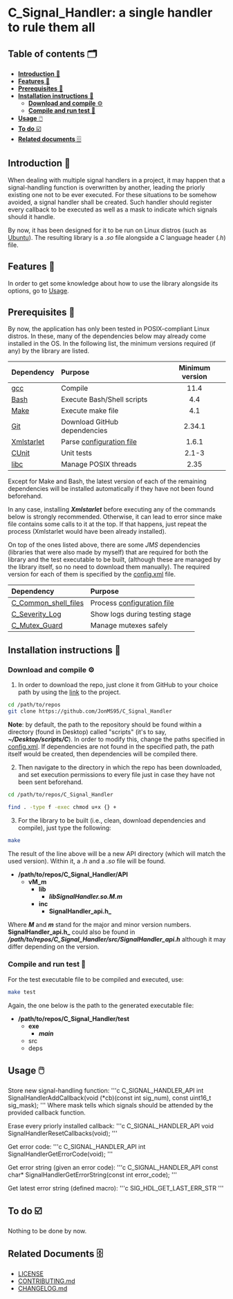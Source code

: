 # C_Signal_Handler: a single handler to rule them all

## Table of contents 🗂️
* [**Introduction** 📑](#introduction)
* [**Features** 🌟](#features)
* [**Prerequisites** 🧱](#prerequisites)
* [**Installation instructions** 📓](#installation-instructions)
  * [**Download and compile** ⚙️](#download-and-compile)
  * [**Compile and run test** 🧪](#compile-and-run-test)
* [**Usage** 🖱️](#usage)
* [**To do** ☑️](#to-do)
* [**Related documents** 🗄️](#related-documents)


## Introduction <a id="introduction"></a> 📑
When dealing with multiple signal handlers in a project, it may happen that a signal-handling function is overwritten by another, leading the priorly existing one not to be ever executed.
For these situations to be somehow avoided, a signal handler shall be created. Such handler should register every callback to be executed as well as a mask to indicate which signals should it handle.

By now, it has been designed for it to be run on Linux distros (such as [Ubuntu](https://ubuntu.com/)). The resulting library is a *.so* file alongside a C language header (*.h*) file.


## Features <a id="features"></a> 🌟
In order to get some knowledge about how to use the library alongside its options, go to [Usage](#usage).


## Prerequisites <a id="prerequisites"></a> 🧱
By now, the application has only been tested in POSIX-compliant Linux distros. In these, many of the dependencies below may already come installed in the OS.
In the following list, the minimum versions required (if any) by the library are listed.

| Dependency                   | Purpose                                 | Minimum version |
| :--------------------------- | :-------------------------------------- |:-------------: |
| [gcc][gcc-link]              | Compile                                 |11.4            |
| [Bash][bash-link]            | Execute Bash/Shell scripts              |4.4             |
| [Make][make-link]            | Execute make file                       |4.1             |
| [Git][git-link]              | Download GitHub dependencies            |2.34.1          |
| [Xmlstarlet][xmlstarlet-link]| Parse [configuration file](config.xml)  |1.6.1           |
| [CUnit][cunit-link]          | Unit tests                              |2.1-3           |
| [libc][libc-link]            | Manage POSIX threads                    |2.35            |

[gcc-link]:        https://gcc.gnu.org/
[bash-link]:       https://www.gnu.org/software/bash/
[make-link]:       https://www.gnu.org/software/make/
[git-link]:        https://git-scm.com/
[xmlstarlet-link]: https://xmlstar.sourceforge.net/
[cunit-link]:      https://cunit.sourceforge.net/
[libc-link]:       https://www.gnu.org/software/libc/

Except for Make and Bash, the latest version of each of the remaining dependencies will be installed automatically if they have not been found beforehand. 

In any case, installing **_Xmlstarlet_** before executing any of the commands below is strongly recommended. Otherwise, it can lead to error since make file
contains some calls to it at the top. If that happens, just repeat the process (Xmlstarlet would have been already installed).

On top of the ones listed above, there are some *JMS* dependencies (libraries that were also made by myself) that are required for both the library and the test executable to be built,
(although these are managed by the library itself, so no need to download them manually). The required version for each of them is specified by the [config.xml](config.xml) file.

| Dependency                                                              | Purpose                                  |
| :---------------------------------------------------------------------- | :--------------------------------------- |
| [C_Common_shell_files](https://github.com/JonMS95/C_Common_shell_files) | Process [configuration file](config.xml) |
| [C_Severity_Log](https://github.com/JonMS95/C_Severity_Log)             | Show logs during testing stage           |
| [C_Mutex_Guard](https://github.com/JonMS95/C_Mutex_Guard)               | Manage mutexes safely                    |


## Installation instructions <a id="installation-instructions"></a> 📓
### Download and compile <a id="download-and-compile"></a> ⚙️
1. In order to download the repo, just clone it from GitHub to your choice path by using the [link](https://github.com/JonMS95/C_Signal_Handler) to the project.

```bash
cd /path/to/repos
git clone https://github.com/JonMS95/C_Signal_Handler
```

**Note**: by default, the path to the repository should be found within a directory (found in Desktop) called "scripts" (it's to say, **_~/Desktop/scripts/C_**). In order to modify this, change the paths specified in [config.xml](config.xml). If dependencies are not found in the specified path, the path itself would be created, then dependencies will be compiled there. 

2. Then navigate to the directory in which the repo has been downloaded, and set execution permissions to every file just in case they have not been sent beforehand.

```bash
cd /path/to/repos/C_Signal_Handler

find . -type f -exec chmod u+x {} +
```

3. For the library to be built (i.e., clean, download dependencies and compile), just type the following:

```bash
make
```

The result of the line above will be a new API directory (which will match the used version). Within it, a *.h* and a *.so* file will be found.
- **/path/to/repos/C_Signal_Handler/API**
  - **vM_m**
    - **lib**
      - **_libSignalHandler.so.M.m_**
    - **inc**
      - **SignalHandler_api.h_**

Where **_M_** and **_m_** stand for the major and minor version numbers.
**SignalHandler_api.h_** could also be found in **_/path/to/repos/C_Signal_Handler/src/SignalHandler_api.h_** although it may differ depending on the version.


### Compile and run test <a id="compile-and-run-test"></a> 🧪
For the test executable file to be compiled and executed, use:

```bash
make test
```

Again, the one below is the path to the generated executable file:
- **/path/to/repos/C_Signal_Handler/test**
  - **exe**
      - **_main_**
  - src
  - deps


## Usage <a id="usage"></a> 🖱️
Store new signal-handling function:
'''c
C_SIGNAL_HANDLER_API int SignalHandlerAddCallback(void (*cb)(const int sig_num), const uint16_t sig_mask);
'''
Where mask tells which signals should be attended by the provided callback function.

Erase every priorly installed callback:
'''c
C_SIGNAL_HANDLER_API void SignalHandlerResetCallbacks(void);
'''

Get error code:
'''c
C_SIGNAL_HANDLER_API int SignalHandlerGetErrorCode(void);
'''

Get error string (given an error code):
'''c
C_SIGNAL_HANDLER_API const char* SignalHandlerGetErrorString(const int error_code);
'''

Get latest error string (defined macro):
'''c
SIG_HDL_GET_LAST_ERR_STR
'''

## To do <a id="to-do"></a> ☑️
Nothing to be done by now.

## Related Documents <a id="related-documents"></a> 🗄️
* [LICENSE](LICENSE)
* [CONTRIBUTING.md](Docs/CONTRIBUTING.md)
* [CHANGELOG.md](Docs/CHANGELOG.md)

